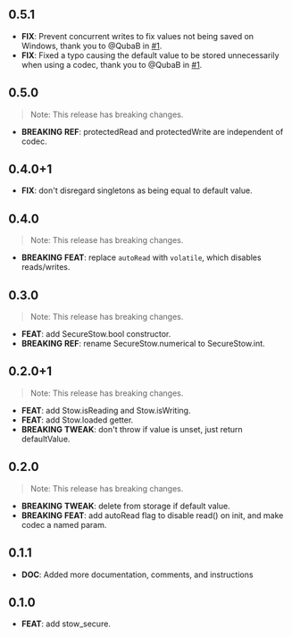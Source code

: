 ## 0.5.1

 - **FIX**: Prevent concurrent writes to fix values not being saved on Windows, thank you to @QubaB in [#1](https://github.com/adil192/stow/pull/1).
 - **FIX**: Fixed a typo causing the default value to be stored unnecessarily when using a codec, thank you to @QubaB in [#1](https://github.com/adil192/stow/pull/1).

## 0.5.0

> Note: This release has breaking changes.

 - **BREAKING** **REF**: protectedRead and protectedWrite are independent of codec.

## 0.4.0+1

 - **FIX**: don't disregard singletons as being equal to default value.

## 0.4.0

> Note: This release has breaking changes.

 - **BREAKING** **FEAT**: replace `autoRead` with `volatile`, which disables reads/writes.

## 0.3.0

> Note: This release has breaking changes.

 - **FEAT**: add SecureStow.bool constructor.
 - **BREAKING** **REF**: rename SecureStow.numerical to SecureStow.int.

## 0.2.0+1

> Note: This release has breaking changes.

 - **FEAT**: add Stow.isReading and Stow.isWriting.
 - **FEAT**: add Stow.loaded getter.
 - **BREAKING** **TWEAK**: don't throw if value is unset, just return defaultValue.

## 0.2.0

> Note: This release has breaking changes.

 - **BREAKING** **TWEAK**: delete from storage if default value.
 - **BREAKING** **FEAT**: add autoRead flag to disable read() on init, and make codec a named param.

## 0.1.1

 - **DOC**: Added more documentation, comments, and instructions

## 0.1.0

 - **FEAT**: add stow_secure.

